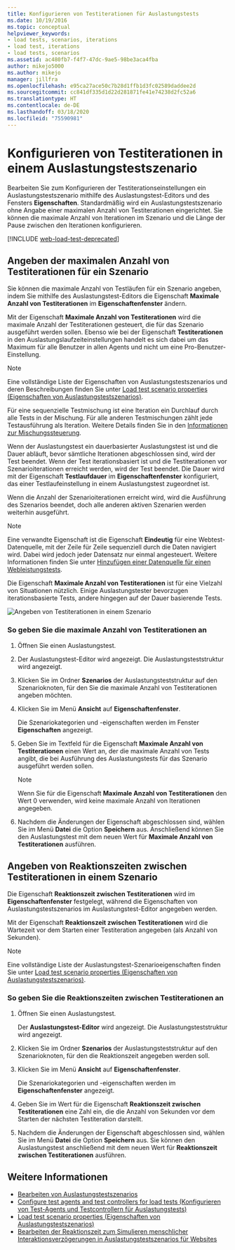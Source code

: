 ```yaml
---
title: Konfigurieren von Testiterationen für Auslastungstests
ms.date: 10/19/2016
ms.topic: conceptual
helpviewer_keywords:
- load tests, scenarios, iterations
- load test, iterations
- load tests, scenarios
ms.assetid: ac480fb7-f4f7-47dc-9ae5-98be3aca4fba
author: mikejo5000
ms.author: mikejo
manager: jillfra
ms.openlocfilehash: e95ca27ace50c7b28d1ffb1d3fc02589daddee2d
ms.sourcegitcommit: cc841df335d1d22d281871fe41e74238d2fc52a6
ms.translationtype: HT
ms.contentlocale: de-DE
ms.lasthandoff: 03/18/2020
ms.locfileid: "75590981"
---
```

# <a name="configure-test-iterations-in-a-load-test-scenario"></a>Konfigurieren von Testiterationen in einem Auslastungstestszenario

Bearbeiten Sie zum Konfigurieren der Testiterationseinstellungen ein Auslastungstestszenario mithilfe des Auslastungstest-Editors und des Fensters **Eigenschaften**. Standardmäßig wird ein Auslastungstestszenario ohne Angabe einer maximalen Anzahl von Testiterationen eingerichtet. Sie können die maximale Anzahl von Iterationen im Szenario und die Länge der Pause zwischen den Iterationen konfigurieren.

[!INCLUDE [web-load-test-deprecated](includes/web-load-test-deprecated.md)]

## <a name="specify-the-maximum-test-iterations-for-a-scenario"></a>Angeben der maximalen Anzahl von Testiterationen für ein Szenario

Sie können die maximale Anzahl von Testläufen für ein Szenario angeben, indem Sie mithilfe des Auslastungstest-Editors die Eigenschaft **Maximale Anzahl von Testiterationen** im **Eigenschaftenfenster** ändern.

Mit der Eigenschaft **Maximale Anzahl von Testiterationen** wird die maximale Anzahl der Testiterationen gesteuert, die für das Szenario ausgeführt werden sollen. Ebenso wie bei der Eigenschaft **Testiterationen** in den Auslastungslaufzeiteinstellungen handelt es sich dabei um das Maximum für alle Benutzer in allen Agents und nicht um eine Pro-Benutzer-Einstellung.

> [!NOTE]
> Eine vollständige Liste der Eigenschaften von Auslastungstestszenarios und deren Beschreibungen finden Sie unter [Load test scenario properties (Eigenschaften von Auslastungstestszenarios)](../test/load-test-scenario-properties.md).

Für eine sequenzielle Testmischung ist eine Iteration ein Durchlauf durch alle Tests in der Mischung. Für alle anderen Testmischungen zählt jede Testausführung als Iteration. Weitere Details finden Sie in den [Informationen zur Mischungssteuerung](../test/edit-the-test-mix-to-specify-which-web-browsers-types-in-a-load-test-scenario.md).

Wenn der Auslastungstest ein dauerbasierter Auslastungstest ist und die Dauer abläuft, bevor sämtliche Iterationen abgeschlossen sind, wird der Test beendet. Wenn der Test iterationsbasiert ist und die Testiterationen vor Szenarioiterationen erreicht werden, wird der Test beendet. Die Dauer wird mit der Eigenschaft **Testlaufdauer** im **Eigenschaftenfenster** konfiguriert, das einer Testlaufeinstellung in einem Auslastungstest zugeordnet ist.

Wenn die Anzahl der Szenarioiterationen erreicht wird, wird die Ausführung des Szenarios beendet, doch alle anderen aktiven Szenarien werden weiterhin ausgeführt.

> [!NOTE]
> Eine verwandte Eigenschaft ist die Eigenschaft **Eindeutig** für eine Webtest-Datenquelle, mit der Zeile für Zeile sequenziell durch die Daten navigiert wird. Dabei wird jedoch jeder Datensatz nur einmal angesteuert. Weitere Informationen finden Sie unter [Hinzufügen einer Datenquelle für einen Webleistungstests](../test/add-a-data-source-to-a-web-performance-test.md).

Die Eigenschaft **Maximale Anzahl von Testiterationen** ist für eine Vielzahl von Situationen nützlich. Einige Auslastungstester bevorzugen iterationsbasierte Tests, andere hingegen auf der Dauer basierende Tests.

![Angeben von Testiterationen in einem Szenario](../test/media/loadtest_prop.png)

### <a name="to-specify-the-maximum-test-iterations"></a>So geben Sie die maximale Anzahl von Testiterationen an

1. Öffnen Sie einen Auslastungstest.

2. Der Auslastungstest-Editor wird angezeigt. Die Auslastungsteststruktur wird angezeigt.

3. Klicken Sie im Ordner **Szenarios** der Auslastungsteststruktur auf den Szenarioknoten, für den Sie die maximale Anzahl von Testiterationen angeben möchten.

4. Klicken Sie im Menü **Ansicht** auf **Eigenschaftenfenster**.

     Die Szenariokategorien und -eigenschaften werden im Fenster **Eigenschaften** angezeigt.

5. Geben Sie im Textfeld für die Eigenschaft **Maximale Anzahl von Testiterationen** einen Wert an, der die maximale Anzahl von Tests angibt, die bei Ausführung des Auslastungstests für das Szenario ausgeführt werden sollen.

    > [!NOTE]
    > Wenn Sie für die Eigenschaft **Maximale Anzahl von Testiterationen** den Wert 0 verwenden, wird keine maximale Anzahl von Iterationen angegeben.

6. Nachdem die Änderungen der Eigenschaft abgeschlossen sind, wählen Sie im Menü **Datei** die Option **Speichern** aus. Anschließend können Sie den Auslastungstest mit dem neuen Wert für **Maximale Anzahl von Testiterationen** ausführen.

## <a name="specify-think-times-between-test-iterations-for-a-scenario"></a>Angeben von Reaktionszeiten zwischen Testiterationen in einem Szenario

Die Eigenschaft **Reaktionszeit zwischen Testiterationen** wird im **Eigenschaftenfenster** festgelegt, während die Eigenschaften von Auslastungstestszenarios im Auslastungstest-Editor angegeben werden.

Mit der Eigenschaft **Reaktionszeit zwischen Testiterationen** wird die Wartezeit vor dem Starten einer Testiteration angegeben (als Anzahl von Sekunden).

> [!NOTE]
> Eine vollständige Liste der Auslastungstest-Szenarioeigenschaften finden Sie unter [Load test scenario properties (Eigenschaften von Auslastungstestszenarios)](../test/load-test-scenario-properties.md).

### <a name="to-specify-the-think-time-between-test-iterations"></a>So geben Sie die Reaktionszeiten zwischen Testiterationen an

1. Öffnen Sie einen Auslastungstest.

     Der **Auslastungstest-Editor** wird angezeigt. Die Auslastungsteststruktur wird angezeigt.

2. Klicken Sie im Ordner **Szenarios** der Auslastungsteststruktur auf den Szenarioknoten, für den die Reaktionszeit angegeben werden soll.

3. Klicken Sie im Menü **Ansicht** auf **Eigenschaftenfenster**.

     Die Szenariokategorien und -eigenschaften werden im **Eigenschaftenfenster** angezeigt.

4. Geben Sie im Wert für die Eigenschaft **Reaktionszeit zwischen Testiterationen** eine Zahl ein, die die Anzahl von Sekunden vor dem Starten der nächsten Testiteration darstellt.

5. Nachdem die Änderungen der Eigenschaft abgeschlossen sind, wählen Sie im Menü **Datei** die Option **Speichern** aus. Sie können den Auslastungstest anschließend mit dem neuen Wert für **Reaktionszeit zwischen Testiterationen** ausführen.

## <a name="see-also"></a>Weitere Informationen

- [Bearbeiten von Auslastungstestszenarios](../test/edit-load-test-scenarios.md)
- [Configure test agents and test controllers for load tests (Konfigurieren von Test-Agents und Testcontrollern für Auslastungstests)](../test/configure-test-agents-and-controllers-for-load-tests.md)
- [Load test scenario properties (Eigenschaften von Auslastungstestszenarios)](../test/load-test-scenario-properties.md)
- [Bearbeiten der Reaktionszeit zum Simulieren menschlicher Interaktionsverzögerungen in Auslastungstestszenarios für Websites](../test/edit-think-times-in-load-test-scenarios.md)
